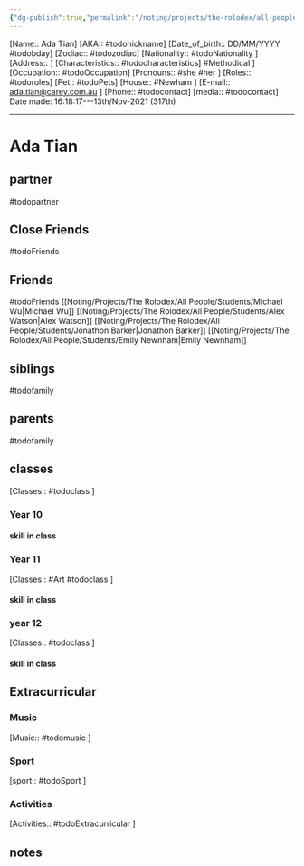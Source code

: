 ```yaml
---
{"dg-publish":true,"permalink":"/noting/projects/the-rolodex/all-people/students/ada-tian/","dgHomeLink":true,"dgPassFrontmatter":false}
---
```


[Name:: Ada Tian]
[AKA:: #todonickname]
[Date_of_birth:: DD/MM/YYYY #todobday] 
[Zodiac:: #todozodiac] 
[Nationality:: #todoNationality ]
[Address:: ]
[Characteristics::  #todocharacteristics]  #Methodical ]
[Occupation:: #todoOccupation]
[Pronouns:: #she #her  ]
[Roles:: #todoroles]
[Pet:: #todoPets]
[House:: #Newham ]
[E-mail:: <ada.tian@carey.com.au> ]
[Phone:: #todocontact]
[media:: #todocontact]
Date made: 16:18:17---13th/Nov-2021 (317th)

---
# Ada Tian
## partner
#todopartner
## Close Friends
#todoFriends
## Friends
#todoFriends
[[Noting/Projects/The Rolodex/All People/Students/Michael Wu|Michael Wu]]
[[Noting/Projects/The Rolodex/All People/Students/Alex Watson|Alex Watson]]
[[Noting/Projects/The Rolodex/All People/Students/Jonathon Barker|Jonathon Barker]]
[[Noting/Projects/The Rolodex/All People/Students/Emily Newnham|Emily Newnham]]
## siblings
#todofamily
## parents
#todofamily
## classes
[Classes:: #todoclass ]
### Year 10
#### skill in class
### Year 11
[Classes:: #Art  #todoclass ]
#### skill in class
### year 12
[Classes:: #todoclass ]
#### skill in class
## Extracurricular
### Music
[Music:: #todomusic ]
### Sport
[sport:: #todoSport ]
### Activities
[Activities:: #todoExtracurricular ]
## notes